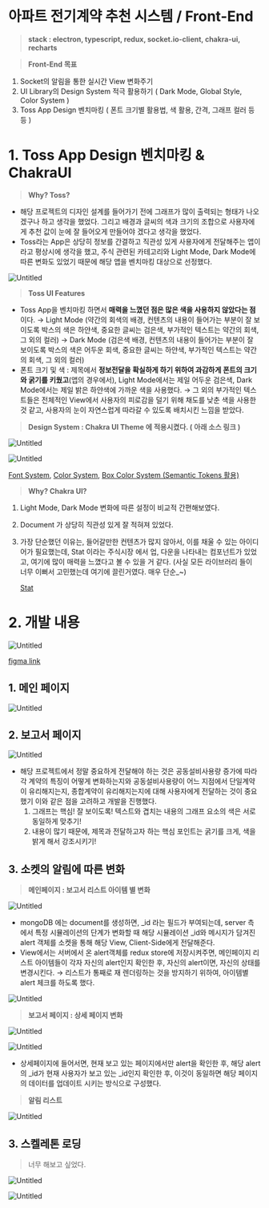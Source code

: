 # 아파트 전기계약 추천 시스템 / Front-End

> **stack : electron, typescript, redux, socket.io-client, chakra-ui, recharts**

> **Front-End 목표**

1. Socket의 알림을 통한 실시간 View 변화주기
2. UI Library의 Design System 적극 활용하기 ( Dark Mode, Global Style, Color System )
3. Toss App Design 벤치마킹 ( 폰트 크기별 활용법, 색 활용, 간격, 그래프 컬러 등 등 )

# 1. Toss App Design 벤치마킹 & ChakraUI

> **Why? Toss?**

- 해당 프로젝트의 디자인 설계를 들어가기 전에 그래프가 많이 출력되는 형태가 나오겠구나 하고 생각을 했었다. 그리고 배경과 글씨의 색과 크기의 조합으로 사용자에게 추천 값이 눈에 잘 들어오게 만들어야 겠다고 생각을 했었다.
- Toss라는 App은 상당히 정보를 간결하고 직관성 있게 사용자에게 전달해주는 앱이라고 평상시에 생각을 했고, 주식 관련된 카테고리와 Light Mode, Dark Mode에 따른 변화도 있었기 때문에 해당 앱을 벤치마킹 대상으로 선정했다.

![Untitled](%E1%84%8B%E1%85%A1%E1%84%91%E1%85%A1%E1%84%90%E1%85%B3%20%E1%84%8C%E1%85%A5%E1%86%AB%20695db/Untitled.png)

> **Toss UI Features**

- Toss App을 벤치마킹 하면서 **매력을 느꼈던 점은 많은 색을 사용하지 않았다는 점** 이다.
  → Light Mode (약간의 회색의 배경, 컨텐츠의 내용이 들어가는 부분이 잘 보이도록 박스의 색은 하얀색, 중요한 글씨는 검은색, 부가적인 텍스트는 약간의 회색, 그 외의 컬러)
  → Dark Mode (검은색 배경, 컨텐츠의 내용이 들어가는 부분이 잘 보이도록 박스의 색은 어두운 회색, 중요한 글씨는 하얀색, 부가적인 텍스트는 약간의 회색, 그 외의 컬러)
- 폰트 크기 및 색 : 제목에서 **정보전달을 확실하게 하기 위하여 과감하게 폰트의 크기와 굵기를 키웠고**(앱의 경우에서), Light Mode에서는 제일 어두운 검은색, Dark Mode에서는 제일 밝은 하얀색에 가까운 색을 사용했다.
  → 그 외의 부가적인 텍스트들은 전체적인 View에서 사용자의 피로감을 덜기 위해 채도를 낮춘 색을 사용한 것 같고, 사용자의 눈이 자연스럽게 따라갈 수 있도록 배치시킨 느낌을 받았다.

> **Design System : Chakra UI Theme 에 적용시켰다. ( 아래 소스 링크 )**

![Untitled](%E1%84%8B%E1%85%A1%E1%84%91%E1%85%A1%E1%84%90%E1%85%B3%20%E1%84%8C%E1%85%A5%E1%86%AB%20695db/Untitled%201.png)

![Untitled](%E1%84%8B%E1%85%A1%E1%84%91%E1%85%A1%E1%84%90%E1%85%B3%20%E1%84%8C%E1%85%A5%E1%86%AB%20695db/Untitled%202.png)

[Font System](https://github.com/formegusto/contract-recommender/blob/master/contract-recommender-fe/src/theme/fonts.ts), [Color System](https://github.com/formegusto/contract-recommender/blob/master/contract-recommender-fe/src/theme/colors.ts), [Box Color System (Semantic Tokens 활용)](https://github.com/formegusto/contract-recommender/blob/master/contract-recommender-fe/src/theme/tokens.ts)

> **Why? Chakra UI?**

1. Light Mode, Dark Mode 변화에 따른 설정이 비교적 간편해보였다.
2. Document 가 상당히 직관성 있게 잘 적혀져 있었다.
3. 가장 단순했던 이유는, 들어갈만한 컨텐츠가 많지 않아서, 이를 채울 수 있는 아이디어가 필요했는데, Stat 이라는 주식시장 에서 업, 다운을 나타내는 컴포넌트가 있었고, 여기에 많이 매력을 느꼈다고 볼 수 있을 거 같다. (사실 모든 라이브러리 들이 너무 이뻐서 고민했는데 여기에 끌린거였다. 매우 단순\_~)

   [Stat](https://chakra-ui.com/docs/data-display/stat)

# 2. 개발 내용

![Untitled](%E1%84%8B%E1%85%A1%E1%84%91%E1%85%A1%E1%84%90%E1%85%B3%20%E1%84%8C%E1%85%A5%E1%86%AB%20695db/Untitled%203.png)

[figma link](<https://www.figma.com/file/pTT102oc8rX0Nd7ulsIWYp/%EC%95%84%ED%8C%8C%ED%8A%B8-%EC%A0%84%EA%B8%B0%EA%B3%84%EC%95%BD-%EC%B6%94%EC%B2%9C-%EC%8B%9C%EC%8A%A4%ED%85%9C-(Contract-Recommender)?node-id=0%3A1>)

## 1. 메인 페이지

![Untitled](%E1%84%8B%E1%85%A1%E1%84%91%E1%85%A1%E1%84%90%E1%85%B3%20%E1%84%8C%E1%85%A5%E1%86%AB%20695db/Untitled%204.png)

## 2. 보고서 페이지

![Untitled](%E1%84%8B%E1%85%A1%E1%84%91%E1%85%A1%E1%84%90%E1%85%B3%20%E1%84%8C%E1%85%A5%E1%86%AB%20695db/Untitled%205.png)

- 해당 프로젝트에서 정말 중요하게 전달해야 하는 것은 공동설비사용량 증가에 따라 각 계약의 특징이 어떻게 변화하는지와 공동설비사용량이 어느 지점에서 단일계약이 유리해지는지, 종합계약이 유리해지는지에 대해 사용자에게 전달하는 것이 중요했기 이와 같은 점을 고려하고 개발을 진행했다.
  1. 그래프는 핵심! 잘 보이도록! 텍스트와 겹치는 내용의 그래프 요소의 색은 서로 동일하게 맞추기!
  2. 내용이 많기 때문에, 제목과 전달하고자 하는 핵심 포인트는 굵기를 크게, 색을 밝게 해서 강조시키기!

## 3. 소켓의 알림에 따른 변화

> **메인페이지 : 보고서 리스트 아이템 별 변화**

![Untitled](%E1%84%8B%E1%85%A1%E1%84%91%E1%85%A1%E1%84%90%E1%85%B3%20%E1%84%8C%E1%85%A5%E1%86%AB%20695db/Untitled%206.png)

- mongoDB 에는 document를 생성하면, \_id 라는 필드가 부여되는데, server 측에서 특정 시뮬레이션의 단계가 변화할 때 해당 시뮬레이션 \_id와 메시지가 담겨진 alert 객체를 소켓을 통해 해당 View, Client-Side에게 전달해준다.
- View에서는 서버에서 온 alert객체를 redux store에 저장시켜주면, 메인페이지 리스트 아이템들이 각자 자신의 alert인지 확인한 후, 자신의 alert이면, 자신의 상태를 변경시킨다.
  → 리스트가 통째로 재 렌더링하는 것을 방지하기 위하여, 아이템별 alert 체크를 하도록 했다.

![Untitled](%E1%84%8B%E1%85%A1%E1%84%91%E1%85%A1%E1%84%90%E1%85%B3%20%E1%84%8C%E1%85%A5%E1%86%AB%20695db/Untitled%207.png)

> **보고서 페이지 : 상세 페이지 변화**

![Untitled](%E1%84%8B%E1%85%A1%E1%84%91%E1%85%A1%E1%84%90%E1%85%B3%20%E1%84%8C%E1%85%A5%E1%86%AB%20695db/Untitled%208.png)

![Untitled](%E1%84%8B%E1%85%A1%E1%84%91%E1%85%A1%E1%84%90%E1%85%B3%20%E1%84%8C%E1%85%A5%E1%86%AB%20695db/Untitled%209.png)

- 상세페이지에 들어서면, 현재 보고 있는 페이지에서만 alert을 확인한 후, 해당 alert의 \_id가 현재 사용자가 보고 있는 \_id인지 확인한 후, 이것이 동일하면 해당 페이지의 데이터를 업데이트 시키는 방식으로 구성했다.

> **알림 리스트**

![Untitled](%E1%84%8B%E1%85%A1%E1%84%91%E1%85%A1%E1%84%90%E1%85%B3%20%E1%84%8C%E1%85%A5%E1%86%AB%20695db/Untitled%2010.png)

## 3. 스켈레톤 로딩

> 너무 해보고 싶었다.

![Untitled](%E1%84%8B%E1%85%A1%E1%84%91%E1%85%A1%E1%84%90%E1%85%B3%20%E1%84%8C%E1%85%A5%E1%86%AB%20695db/Untitled%2011.png)

![Untitled](%E1%84%8B%E1%85%A1%E1%84%91%E1%85%A1%E1%84%90%E1%85%B3%20%E1%84%8C%E1%85%A5%E1%86%AB%20695db/Untitled%2012.png)
